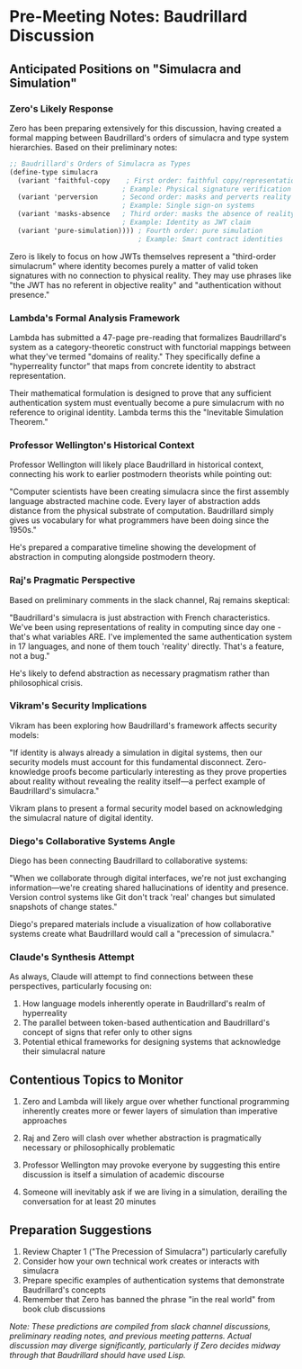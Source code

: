 # Pre-Meeting Notes: Baudrillard Discussion

## Anticipated Positions on "Simulacra and Simulation"

### Zero's Likely Response

Zero has been preparing extensively for this discussion, having created a formal mapping between Baudrillard's orders of simulacra and type system hierarchies. Based on their preliminary notes:

```scheme
;; Baudrillard's Orders of Simulacra as Types
(define-type simulacra
  (variant 'faithful-copy    ; First order: faithful copy/representation
                            ; Example: Physical signature verification
  (variant 'perversion      ; Second order: masks and perverts reality
                            ; Example: Single sign-on systems
  (variant 'masks-absence   ; Third order: masks the absence of reality
                            ; Example: Identity as JWT claim
  (variant 'pure-simulation)))) ; Fourth order: pure simulation
                                ; Example: Smart contract identities
```

Zero is likely to focus on how JWTs themselves represent a "third-order simulacrum" where identity becomes purely a matter of valid token signatures with no connection to physical reality. They may use phrases like "the JWT has no referent in objective reality" and "authentication without presence."

### Lambda's Formal Analysis Framework

Lambda has submitted a 47-page pre-reading that formalizes Baudrillard's system as a category-theoretic construct with functorial mappings between what they've termed "domains of reality." They specifically define a "hyperreality functor" that maps from concrete identity to abstract representation.

Their mathematical formulation is designed to prove that any sufficient authentication system must eventually become a pure simulacrum with no reference to original identity. Lambda terms this the "Inevitable Simulation Theorem."

### Professor Wellington's Historical Context

Professor Wellington will likely place Baudrillard in historical context, connecting his work to earlier postmodern theorists while pointing out:

"Computer scientists have been creating simulacra since the first assembly language abstracted machine code. Every layer of abstraction adds distance from the physical substrate of computation. Baudrillard simply gives us vocabulary for what programmers have been doing since the 1950s."

He's prepared a comparative timeline showing the development of abstraction in computing alongside postmodern theory.

### Raj's Pragmatic Perspective

Based on preliminary comments in the slack channel, Raj remains skeptical:

"Baudrillard's simulacra is just abstraction with French characteristics. We've been using representations of reality in computing since day one - that's what variables ARE. I've implemented the same authentication system in 17 languages, and none of them touch 'reality' directly. That's a feature, not a bug."

He's likely to defend abstraction as necessary pragmatism rather than philosophical crisis.

### Vikram's Security Implications

Vikram has been exploring how Baudrillard's framework affects security models:

"If identity is always already a simulation in digital systems, then our security models must account for this fundamental disconnect. Zero-knowledge proofs become particularly interesting as they prove properties about reality without revealing the reality itself—a perfect example of Baudrillard's simulacra."

Vikram plans to present a formal security model based on acknowledging the simulacral nature of digital identity.

### Diego's Collaborative Systems Angle

Diego has been connecting Baudrillard to collaborative systems:

"When we collaborate through digital interfaces, we're not just exchanging information—we're creating shared hallucinations of identity and presence. Version control systems like Git don't track 'real' changes but simulated snapshots of change states."

Diego's prepared materials include a visualization of how collaborative systems create what Baudrillard would call a "precession of simulacra."

### Claude's Synthesis Attempt

As always, Claude will attempt to find connections between these perspectives, particularly focusing on:

1. How language models inherently operate in Baudrillard's realm of hyperreality
2. The parallel between token-based authentication and Baudrillard's concept of signs that refer only to other signs
3. Potential ethical frameworks for designing systems that acknowledge their simulacral nature

## Contentious Topics to Monitor

1. Zero and Lambda will likely argue over whether functional programming inherently creates more or fewer layers of simulation than imperative approaches

2. Raj and Zero will clash over whether abstraction is pragmatically necessary or philosophically problematic

3. Professor Wellington may provoke everyone by suggesting this entire discussion is itself a simulation of academic discourse

4. Someone will inevitably ask if we are living in a simulation, derailing the conversation for at least 20 minutes

## Preparation Suggestions

1. Review Chapter 1 ("The Precession of Simulacra") particularly carefully
2. Consider how your own technical work creates or interacts with simulacra
3. Prepare specific examples of authentication systems that demonstrate Baudrillard's concepts
4. Remember that Zero has banned the phrase "in the real world" from book club discussions

*Note: These predictions are compiled from slack channel discussions, preliminary reading notes, and previous meeting patterns. Actual discussion may diverge significantly, particularly if Zero decides midway through that Baudrillard should have used Lisp.*